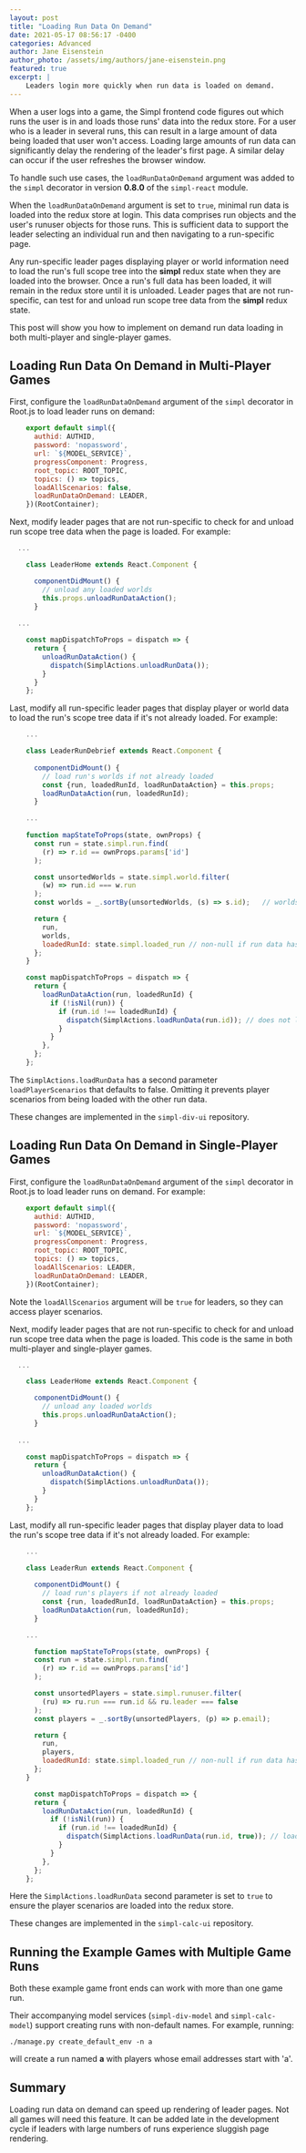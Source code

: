 ```yaml
---
layout: post
title: "Loading Run Data On Demand"
date: 2021-05-17 08:56:17 -0400
categories: Advanced
author: Jane Eisenstein
author_photo: /assets/img/authors/jane-eisenstein.png
featured: true
excerpt: |
    Leaders login more quickly when run data is loaded on demand.
---
```


When a user logs into a game, the Simpl frontend code figures out which runs the user is in and loads those runs' data into the redux store. 
For a user who is a leader in several runs, this can result in a large amount of data being loaded that user won't access.
Loading large amounts of run data can significantly delay the rendering of the leader's first page. 
A similar delay can occur if the user refreshes the browser window.

To handle such use cases, the `loadRunDataOnDemand` argument was added to the `simpl` decorator in version **0.8.0** of the `simpl-react` module. 

When the `loadRunDataOnDemand` argument is set to `true`, minimal run data is loaded into the redux store at login. 
This data comprises run objects and the user's runuser objects for those runs. 
This is sufficient data to support the leader selecting an individual run and then navigating to a run-specific page.


Any run-specific leader pages displaying player or world information need to load the run's full scope tree into the **simpl** redux state
when they are loaded into the browser. 
Once a run's full data has been loaded, it will remain in the redux store until it is unloaded. 
Leader pages that are not run-specific, can test for and unload run scope tree data from the **simpl** redux state.

This post will show you how to implement on demand run data loading in both multi-player and single-player games. 


## Loading Run Data On Demand in Multi-Player Games

First, configure the `loadRunDataOnDemand` argument of the `simpl` decorator in Root.js to load leader runs on demand:

```jsx
    export default simpl({
      authid: AUTHID,
      password: 'nopassword',
      url: `${MODEL_SERVICE}`,
      progressComponent: Progress,
      root_topic: ROOT_TOPIC,
      topics: () => topics,
      loadAllScenarios: false,
      loadRunDataOnDemand: LEADER,
    })(RootContainer);

```

Next, modify leader pages that are not run-specific to check for and unload run scope tree data when the page is loaded. For example:

```jsx
  ...

    class LeaderHome extends React.Component {  

      componentDidMount() {
        // unload any loaded worlds
        this.props.unloadRunDataAction();
      }
  
  ...

    const mapDispatchToProps = dispatch => {
      return {
        unloadRunDataAction() {
          dispatch(SimplActions.unloadRunData());
        }
      }
    };

```

Last, modify all run-specific leader pages that display player or world data to load the run's scope tree data if it's not already loaded. For example:

```jsx
    ...

    class LeaderRunDebrief extends React.Component {
    
      componentDidMount() {
        // load run's worlds if not already loaded
        const {run, loadedRunId, loadRunDataAction} = this.props;
        loadRunDataAction(run, loadedRunId);
      }

    ...
      
    function mapStateToProps(state, ownProps) {
      const run = state.simpl.run.find(
        (r) => r.id == ownProps.params['id']
      );

      const unsortedWorlds = state.simpl.world.filter(
        (w) => run.id === w.run
      );
      const worlds = _.sortBy(unsortedWorlds, (s) => s.id);   // worlds are created in order

      return {
        run,
        worlds,
        loadedRunId: state.simpl.loaded_run // non-null if run data has been loaded
      };
    }

    const mapDispatchToProps = dispatch => {
      return {
        loadRunDataAction(run, loadedRunId) {
          if (!isNil(run)) {
            if (run.id !== loadedRunId) {
              dispatch(SimplActions.loadRunData(run.id)); // does not load player scenarios
            }
          }
        },
      };
    };

```

The `SimplActions.loadRunData` has a second parameter `loadPlayerScenarios` that defaults to false. 
Omitting it prevents player scenarios from being loaded with the other run data.

These changes are implemented in the `simpl-div-ui` repository. 


## Loading Run Data On Demand in Single-Player Games


First, configure the `loadRunDataOnDemand` argument of the `simpl` decorator in Root.js to load leader runs on demand. For example:

```jsx
    export default simpl({
      authid: AUTHID,
      password: 'nopassword',
      url: `${MODEL_SERVICE}`,
      progressComponent: Progress,
      root_topic: ROOT_TOPIC,
      topics: () => topics,
      loadAllScenarios: LEADER,
      loadRunDataOnDemand: LEADER,
    })(RootContainer);

```

Note the `loadAllScenarios` argument will be `true` for leaders, so they can access player scenarios.


Next, modify leader pages that are not run-specific to check for and unload run scope tree data when the page is loaded. 
This code is the same in both multi-player and single-player games. 

```jsx
  ...

    class LeaderHome extends React.Component {  

      componentDidMount() {
        // unload any loaded worlds
        this.props.unloadRunDataAction();
      }
  
  ...

    const mapDispatchToProps = dispatch => {
      return {
        unloadRunDataAction() {
          dispatch(SimplActions.unloadRunData());
        }
      }
    };

```

Last, modify all run-specific leader pages that display player data to load the run's scope tree data if it's not already loaded. For example:

```jsx
    ...

    class LeaderRun extends React.Component {
    
      componentDidMount() {
        // load run's players if not already loaded
        const {run, loadedRunId, loadRunDataAction} = this.props;
        loadRunDataAction(run, loadedRunId);
      }

    ...

      function mapStateToProps(state, ownProps) {
      const run = state.simpl.run.find(
        (r) => r.id == ownProps.params['id']
      );

      const unsortedPlayers = state.simpl.runuser.filter(
        (ru) => ru.run === run.id && ru.leader === false
      );
      const players = _.sortBy(unsortedPlayers, (p) => p.email);

      return {
        run,
        players,
        loadedRunId: state.simpl.loaded_run // non-null if run data has been loaded
      };
    }

      const mapDispatchToProps = dispatch => {
      return {
        loadRunDataAction(run, loadedRunId) {
          if (!isNil(run)) {
            if (run.id !== loadedRunId) {
              dispatch(SimplActions.loadRunData(run.id, true)); // load player scenarios
            }
          }
        },
      };
    };

```

Here the `SimplActions.loadRunData` second parameter is set to `true` to ensure the player scenarios are loaded into the redux store.

These changes are implemented in the `simpl-calc-ui` repository.

## Running the Example Games with Multiple Game Runs

Both these example game front ends can work with more than one game run.

Their accompanying model services (`simpl-div-model` and `simpl-calc-model`) support creating 
runs with non-default names. For example, running:

```shell
./manage.py create_default_env -n a

```
will create a run named **a** with players whose email addresses start with 'a'.

## Summary

Loading run data on demand can speed up rendering of leader pages. 
Not all games will need this feature. It can be added late in the development cycle if 
leaders with large numbers of runs experience sluggish page rendering.















